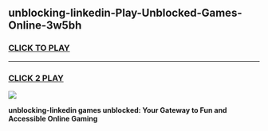 
## unblocking-linkedin-Play-Unblocked-Games-Online-3w5bh
<h3>
<a href="https://premium76.site?title=unblocking-linkedin&ref=25A">CLICK TO PLAY</a></h3>
<hr>

<h3>
<a href="https://premium76.site?title=unblocking-linkedin&ref=25A">CLICK 2 PLAY</a>
  
</h3>

<a href="https://premium76.site?title=unblocking-linkedin&ref=25A"><img src="https://clearcache.store/games.png"></a>


**unblocking-linkedin games unblocked: Your Gateway to Fun and Accessible Online Gaming**
